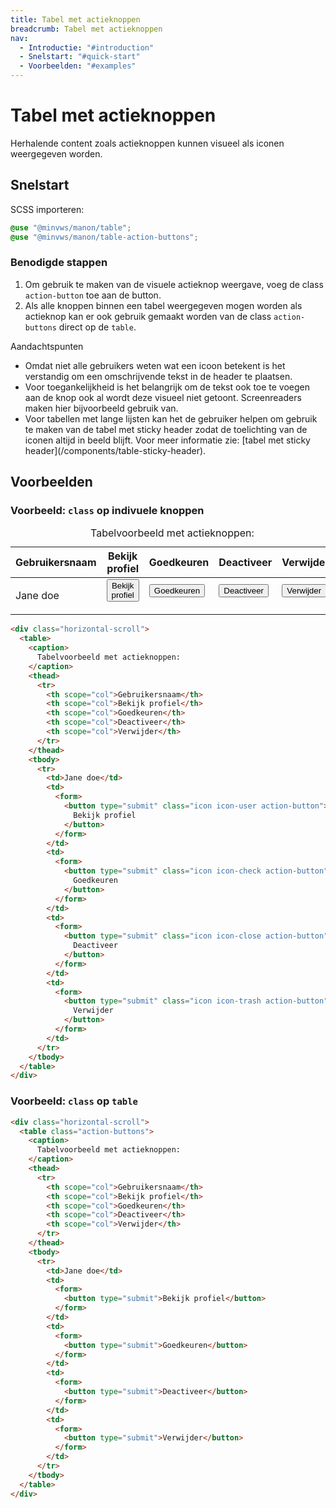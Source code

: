 ```yaml
---
title: Tabel met actieknoppen
breadcrumb: Tabel met actieknoppen
nav:
  - Introductie: "#introduction"
  - Snelstart: "#quick-start"
  - Voorbeelden: "#examples"
---
```


<h1 id="introduction">Tabel met actieknoppen</h1>

Herhalende content zoals actieknoppen kunnen visueel als iconen weergegeven
worden.

<h2 id="quick-start">Snelstart</h2>

SCSS importeren:

```scss
@use "@minvws/manon/table";
@use "@minvws/manon/table-action-buttons";
```

### Benodigde stappen

1.  Om gebruik te maken van de visuele actieknop weergave, voeg de class
    `action-button` toe aan de button.
2.  Als alle knoppen binnen een tabel weergegeven mogen worden als actieknop kan
    er ook gebruik gemaakt worden van de class `action-buttons` direct op de
    `table`.

<div class="explanation" role="group" aria-label="Toelichting">
  <span>Aandachtspunten</span>
  <ul>
    <li>
      Omdat niet alle gebruikers weten wat een icoon betekent is het verstandig om
      een omschrijvende tekst in de header te plaatsen.
    </li>
    <li>
      Voor toegankelijkheid is het belangrijk om de tekst ook toe te voegen aan de
      knop ook al wordt deze visueel niet getoont. Screenreaders maken hier
      bijvoorbeeld gebruik van.
    </li>
    <li>
      Voor tabellen met lange lijsten kan het de gebruiker helpen om gebruik te
      maken van de tabel met sticky header zodat de toelichting van de iconen altijd
      in beeld blijft. Voor meer informatie zie:
      [tabel met sticky header](/components/table-sticky-header).
    </li>
  </ul>
</div>

<h2 id="examples">Voorbeelden</h2>

### Voorbeeld: `class` op indivuele knoppen

<div class="horizontal-scroll">
  <table>
    <caption> Tabelvoorbeeld met actieknoppen: </caption>
    <thead>
      <tr>
        <th scope="col">Gebruikersnaam</th>
        <th scope="col">Bekijk profiel</th>
        <th scope="col">Goedkeuren</th>
        <th scope="col">Deactiveer</th>
        <th scope="col">Verwijder</th>
      </tr>
    </thead>
    <tbody>
      <tr>
        <td>Jane doe</td>
        <td>
          <form>
            <button type="submit" class="icon icon-user action-button">
              Bekijk profiel
            </button>
          </form>
        </td>
        <td>
          <form>
            <button type="submit" class="icon icon-check action-button">Goedkeuren</button>
          </form>
        </td>
        <td>
          <form>
            <button type="submit" class="icon icon-close action-button">
              Deactiveer
            </button>
          </form>
        </td>
        <td>
          <form>
            <button type="submit" class="icon icon-trash action-button">Verwijder</button>
          </form>
        </td>
      </tr>
    </tbody>
  </table>
</div>

```html
<div class="horizontal-scroll">
  <table>
    <caption>
      Tabelvoorbeeld met actieknoppen:
    </caption>
    <thead>
      <tr>
        <th scope="col">Gebruikersnaam</th>
        <th scope="col">Bekijk profiel</th>
        <th scope="col">Goedkeuren</th>
        <th scope="col">Deactiveer</th>
        <th scope="col">Verwijder</th>
      </tr>
    </thead>
    <tbody>
      <tr>
        <td>Jane doe</td>
        <td>
          <form>
            <button type="submit" class="icon icon-user action-button">
              Bekijk profiel
            </button>
          </form>
        </td>
        <td>
          <form>
            <button type="submit" class="icon icon-check action-button">
              Goedkeuren
            </button>
          </form>
        </td>
        <td>
          <form>
            <button type="submit" class="icon icon-close action-button">
              Deactiveer
            </button>
          </form>
        </td>
        <td>
          <form>
            <button type="submit" class="icon icon-trash action-button">
              Verwijder
            </button>
          </form>
        </td>
      </tr>
    </tbody>
  </table>
</div>
```

### Voorbeeld: `class` op `table`

```html
<div class="horizontal-scroll">
  <table class="action-buttons">
    <caption>
      Tabelvoorbeeld met actieknoppen:
    </caption>
    <thead>
      <tr>
        <th scope="col">Gebruikersnaam</th>
        <th scope="col">Bekijk profiel</th>
        <th scope="col">Goedkeuren</th>
        <th scope="col">Deactiveer</th>
        <th scope="col">Verwijder</th>
      </tr>
    </thead>
    <tbody>
      <tr>
        <td>Jane doe</td>
        <td>
          <form>
            <button type="submit">Bekijk profiel</button>
          </form>
        </td>
        <td>
          <form>
            <button type="submit">Goedkeuren</button>
          </form>
        </td>
        <td>
          <form>
            <button type="submit">Deactiveer</button>
          </form>
        </td>
        <td>
          <form>
            <button type="submit">Verwijder</button>
          </form>
        </td>
      </tr>
    </tbody>
  </table>
</div>
```
